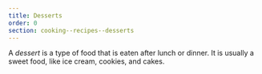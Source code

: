 ```yaml
---
title: Desserts
order: 0
section: cooking--recipes--desserts
---
```


A <dfn>dessert</dfn> is a type of food that is eaten after lunch or dinner. It is usually a sweet food, like ice cream, cookies, and cakes.
